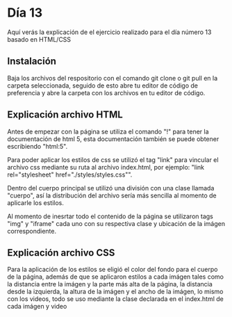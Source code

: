 # Día 13

Aquí verás la explicación de el ejercicio realizado para el día número 13 basado en HTML/CSS

## Instalación

Baja los archivos del respositorio con el comando git clone o git pull en la carpeta seleccionada, seguido de esto abre tu editor de código de preferencia y abre la carpeta con los archivos en tu editor de código.

## Explicación archivo HTML

Antes de empezar con la página se utiliza el comando "!" para tener la documentación de html 5, esta documentación también se puede obtener escribiendo "html:5".

Para poder aplicar los estilos de css se utilizó el tag "link" para vincular el archivo css mediante su ruta al archivo index.html, por ejemplo: "link rel="stylesheet" href="./styles/styles.css"".

Dentro del cuerpo principal se utilizó una división con una clase llamada "cuerpo", así la distribución del archivo sería más sencilla al momento de aplicarle los estilos.

Al momento de inesrtar todo el contenido de la página se utilizaron tags "img" y "iframe" cada uno con su respectiva clase y ubicación de la imágen correspondiente.

## Explicación archivo CSS

Para la aplicación de los estilos se eligió el color del fondo para el cuerpo de la página, además de que se aplicaron estilos a cada imágen tales como la distancia entre la imágen y la parte más alta de la página, la distancia desde la izquierda, la altura de la imágen y el ancho de la imágen, lo mismo con los videos, todo se uso mediante la clase declarada en el index.html de cada imágen y video